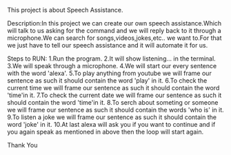 This project is about Speech Assistance.

Description:In this project we can create our own speech assistance.Which will talk to us 
            asking for the command and we will reply back to it through a microphone.We 
            can search for songs,videos,jokes,etc.. we want to.For that we just have to 
            tell our speech assistance and it will automate it for us.

Steps to RUN:
1.Run the program.
2.It will show listening... in the terminal.
3.We will speak through a microphone.
4.We will start our every sentence with the word 'alexa'.
5.To play anything from youtube we will frame our sentence as such it should contain the
  word 'play' in it.
6.To check the current time we will frame our sentence as such it should contain the word
  'time'in it.
7.To check the current date we will frame our sentence as such it should contain the word 
  'time'in it.
8.To serch about someting or someone we will frame our sentence as such it should contain
  the words 'who is' in it.
9.To listen a joke we will frame our sentence as such it should contain the word 'joke'
  in it.
10.At last alexa will ask you if you want to continue and if you again speak as 
   mentioned in above then the loop will start again.

Thank You
